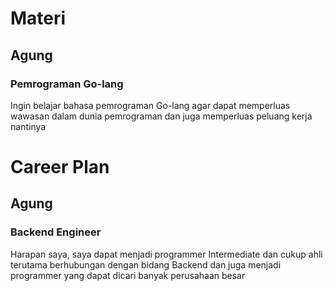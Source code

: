 # Materi
## Agung
### Pemrograman Go-lang
Ingin belajar bahasa pemrograman Go-lang agar dapat memperluas wawasan dalam dunia pemrograman dan juga memperluas peluang kerja nantinya


# Career Plan
## Agung
### Backend Engineer
Harapan saya, saya dapat menjadi programmer Intermediate dan cukup ahli terutama berhubungan dengan bidang Backend dan juga menjadi programmer yang dapat dicari banyak perusahaan besar